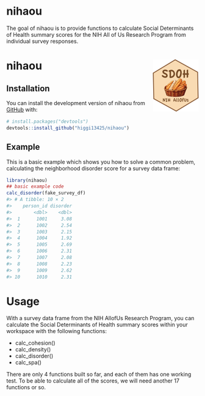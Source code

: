 
<!-- README.md is generated from README.Rmd. Please edit that file -->

# nihaou

<!-- badges: start -->
<!-- badges: end -->

The goal of nihaou is to provide functions to calculate Social
Determinants of Health summary scores for the NIH All of Us Research
Program from individual survey responses.

# nihaou <a href="https://higgi13425.github.io/nihaou/"><img src="man/figures/logo.png" align="right" height="137" alt="nihaou website" /></a>

## Installation

You can install the development version of nihaou from
[GitHub](https://github.com/) with:

``` r
# install.packages("devtools")
devtools::install_github("higgi13425/nihaou")
```

## Example

This is a basic example which shows you how to solve a common problem,
calculating the neighborhood disorder score for a survey data frame:

``` r
library(nihaou)
## basic example code
calc_disorder(fake_survey_df)
#> # A tibble: 10 × 2
#>    person_id disorder
#>        <dbl>    <dbl>
#>  1      1001     3.08
#>  2      1002     2.54
#>  3      1003     2.15
#>  4      1004     1.92
#>  5      1005     2.69
#>  6      1006     2.31
#>  7      1007     2.08
#>  8      1008     2.23
#>  9      1009     2.62
#> 10      1010     2.31
```

# Usage

With a survey data frame from the NIH AllofUs Research Program, you can
calculate the Social Determinants of Health summary scores within your
workspace with the following functions:

- calc_cohesion()
- calc_density()
- calc_disorder()
- calc_spa()

There are only 4 functions built so far, and each of them has one
working test. To be able to calculate all of the scores, we will need
another 17 functions or so.
